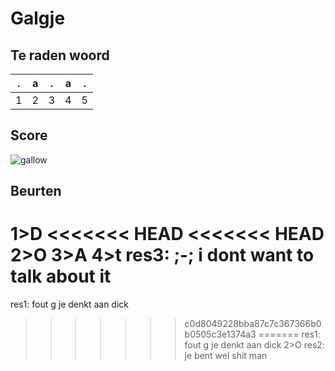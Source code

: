 # Galgje

## Te raden woord

|.|a|.|a|.|
|-|-|-|-|-|
|1|2|3|4|5|

## Score
![gallow](./images/3.png)

## Beurten
1>D
<<<<<<< HEAD
<<<<<<< HEAD
2>O
3>A
4>t
res3: ;-; i dont want to talk about it
=======
res1: fout g je denkt aan dick
>>>>>>> c0d8049228bba87c7c367366b0b0505c3e1374a3
=======
res1: fout g je denkt aan dick
2>O
res2: je bent wel shit man


